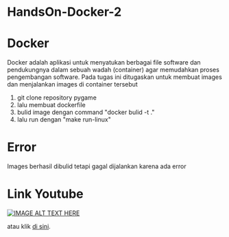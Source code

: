 # HandsOn-Docker-2

# Docker

Docker adalah aplikasi untuk menyatukan berbagai file software dan pendukungnya dalam sebuah wadah (container) agar memudahkan proses pengembangan software. Pada tugas ini ditugaskan untuk membuat images dan menjalankan images di container tersebut
1.  git clone repository pygame
2.  lalu membuat dockerfile
3.  bulid image dengan command "docker bulid -t <nama> ."
4.  lalu run dengan "make run-linux"

# Error
 
  Images berhasil dibulid tetapi gagal dijalankan karena ada error
  
# Link Youtube
  
[![IMAGE ALT TEXT HERE](https://img.youtube.com/vi/p8-4Z5K24Is/0.jpg)](https://www.youtube.com/watch?v=p8-4Z5K24Is)

atau klik [di sini](https://youtu.be/p8-4Z5K24Is).
